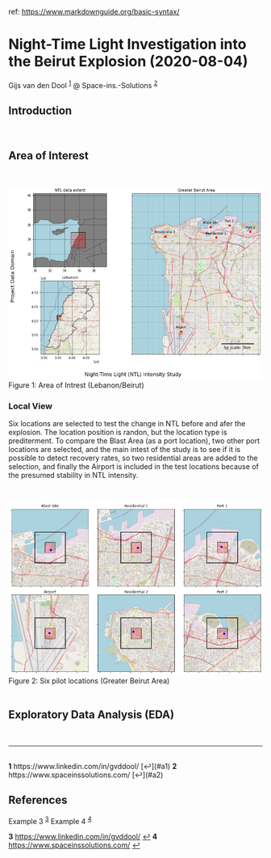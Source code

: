 ref: https://www.markdownguide.org/basic-syntax/
<h1> Night-Time Light Investigation into the Beirut Explosion (2020-08-04) </h1>
 
Gijs van den Dool <sup id="a1">[1](#f1)</sup>
@ Space-ins.-Solutions <sup id="a2">[2](#f1)</sup>
 

 
<h2> Introduction </h2>
<p>

</p>
<br>

<h2> Area of Interest </h2>
<p>

</p>
<br>

![Map of the Area of Interest](Figures/F1_map1.png?raw=true "Title") <br>
Figure 1: Area of Intrest (Lebanon/Beirut)<br>

<h3> Local View </h3>
<p>Six locations are selected to test the change in NTL before and afer the explosion. The location position is randon, but the location type is prediterment. To compare the Blast Area (as a port location), two other port locations are selected, and the main intest of the study is to see if it is possible to detect recovery rates, so two residential areas are added to the selection, and finally the Airport is included in the test locations because of the presumed stability in NTL intensity.</p>
<br>

![Map of the Area of Interest](Figures/F2_zoom1.png?raw=true "Title") <br>
Figure 2: Six pilot locations (Greater Beirut Area)<br>
<br>
<h2>Exploratory Data Analysis (EDA)</h2>
<p>

</p>
<br>

---
<br>
<b id="f1">1</b> https://www.linkedin.com/in/gvddool/ [↩](#a1)
<b id="f1">2</b> https://www.spaceinssolutions.com/ [↩](#a2)

<h2>References</h2>
<p>

Example 3 <sup id="a3">[3](#f1)</sup>
Example 4 <sup id="a4">[4](#f1)</sup>

<b id="f1">3</b> https://www.linkedin.com/in/gvddool/ [↩](#a3)
<b id="f1">4</b> https://www.spaceinssolutions.com/ [↩](#a4)

</p>


